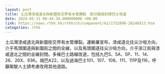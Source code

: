 ```yaml
---
layout: post
title: 土瓜灣漆咸道北與新圍街交界有水管爆裂　部分路段封閉巴士改道
date: 2024-05-13 08:44:34.000000000 +08:00
link: https://news.rthk.hk/rthk/ch/component/k2/1752898-20240513.htm
categories: rthk
---
```


土瓜灣漆咸道北與新圍街交界有水管爆裂。運輸署宣布，漆咸道北往尖沙咀方向，介乎馬頭圍道與新圍街之間的全線，以及馬頭圍道往尖沙咀方向，介乎浙江街與漆咸道北之間的全線封閉。多條巴士路線改道，包括九巴5、5A、5P、11、14、26、26X、93K。城巴A22，以及過海巴士101、107、108、111、111P及116，呼籲駕駛人士請考慮改用其他道路。
